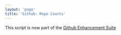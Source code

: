 ```yaml
---
layout: 'page'
title: 'Github: Repo Counts'
---
```


This script is now part of the
[Github Enhancement Suite](http://github.com/skratchdot/github-enhancement-suite)
